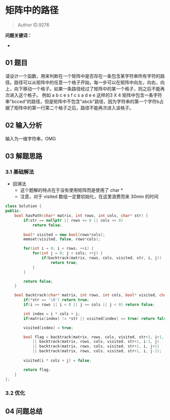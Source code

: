 # 矩阵中的路径
> Author ID.9276 

**问题关键词：**

- 

## 01 题目

请设计一个函数，用来判断在一个矩阵中是否存在一条包含某字符串所有字符的路径。路径可以从矩阵中的任意一个格子开始，每一步可以在矩阵中向左，向右，向上，向下移动一个格子。如果一条路径经过了矩阵中的某一个格子，则之后不能再次进入这个格子。 例如 a b c e s f c s a d e e 这样的3 X 4 矩阵中包含一条字符串"bcced"的路径，但是矩阵中不包含"abcb"路径，因为字符串的第一个字符b占据了矩阵中的第一行第二个格子之后，路径不能再次进入该格子。

## 02 输入分析

输入为一维字符串，OMG

## 03 解题思路

### 3.1 基础解法

- 回溯法
  - 这个题解的特点在于没有使用矩阵而是使用了 char *
  - 注意，对于 visited 数组一定要初始化，在这里浪费而来 30min 的时间

```c++
class Solution {
public:
    bool hasPath(char* matrix, int rows, int cols, char* str) {
        if(str == nullptr || rows <= 0 || cols <= 0)
            return false;
        
        bool* visited = new bool[rows*cols];
        memset(visited, false, rows*cols);

        for(int i = 0; i < rows; ++i) {
            for(int j = 0; j < cols; ++j) {
                if(backtrack(matrix, rows, cols, visited, str, i, j))
                    return true;
            }
        }

        return false;
    }

    bool backtrack(char* matrix, int rows, int cols, bool* visited, char* str, int i, int j) {
        if(*str == '\0') return true;
        if(i >= rows || i < 0 || j >= cols || j < 0) return false;

        int index = i * cols + j;
        if(matrix[index] != *str || visited[index] == true) return false;

        visited[index] = true;

        bool flag = backtrack(matrix, rows, cols, visited, str+1, i+1, j) 
            || backtrack(matrix, rows, cols, visited, str+1, i-1, j) 
            || backtrack(matrix, rows, cols, visited, str+1, i, j+1) 
            || backtrack(matrix, rows, cols, visited, str+1, i, j-1);
        
        visited[i * cols + j] = false;

        return flag;
    }
};
```



### 3.2 优化



## 04 问题总结

